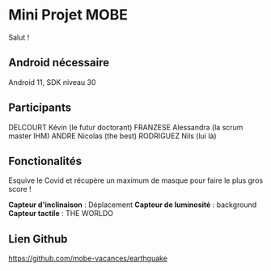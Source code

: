 # Mini Projet MOBE

Salut !

## Android nécessaire

Android 11, SDK niveau 30

## Participants

DELCOURT Kévin (le futur doctorant)
FRANZESE Alessandra  (la scrum master IHM)
ANDRE Nicolas (the best)
RODRIGUEZ Nils (lui là)


## Fonctionalités

Esquive le Covid et récupère un maximum de masque pour faire le plus gros score !

**Capteur d'inclinaison** : Déplacement
**Capteur de luminosité** : background
**Capteur tactile** : THE WORLDO


## Lien Github

https://github.com/mobe-vacances/earthquake